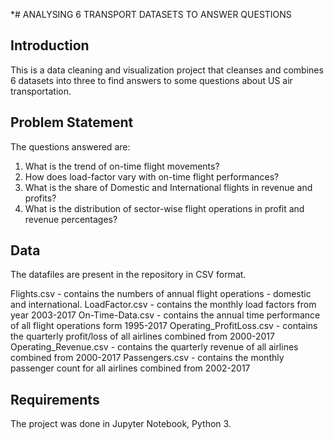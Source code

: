 *# ANALYSING 6 TRANSPORT DATASETS TO ANSWER QUESTIONS


## Introduction

This is a data cleaning and visualization project that cleanses and combines 6 datasets into three to find answers to some questions about US air transportation.

## Problem Statement

The questions answered are:
1. What is the trend of on-time flight movements?
2. How does load-factor vary with on-time flight performances?
3. What is the share of Domestic and International flights in revenue and profits?
4. What is the distribution of sector-wise flight operations in profit and revenue percentages?

## Data

The datafiles are present in the repository in CSV format.

Flights.csv - contains the numbers of annual flight operations - domestic and international.
LoadFactor.csv - contains the monthly load factors from year 2003-2017
On-Time-Data.csv - contains the annual time performance of all flight operations form 1995-2017
Operating_ProfitLoss.csv - contains the quarterly profit/loss of all airlines combined from 2000-2017
Operating_Revenue.csv - contains the quarterly revenue of all airlines combined from 2000-2017
Passengers.csv - contains the monthly passenger count for all airlines combined from 2002-2017

## Requirements

The project was done in Jupyter Notebook, Python 3.
